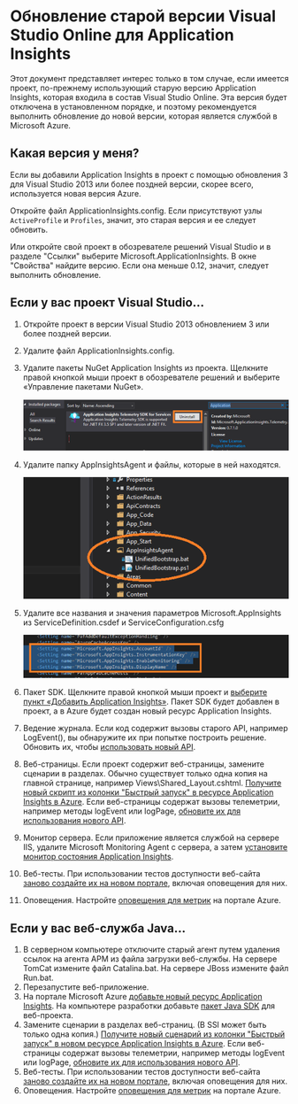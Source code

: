 <properties 
	pageTitle="Обновление старой версии Visual Studio Online для Application Insights" 
	description="Обновить существующие проекты"
	services="application-insights" 
    documentationCenter=""
	authors="alancameronwills" 
	manager="douge"/>

<tags 
	ms.service="application-insights" 
	ms.workload="tbd" 
	ms.tgt_pltfrm="ibiza" 
	ms.devlang="na" 
	ms.topic="article" 
	ms.date="06/19/2015" 
	ms.author="awills"/>
 
# Обновление старой версии Visual Studio Online для Application Insights

Этот документ представляет интерес только в том случае, если имеется проект, по-прежнему использующий старую версию Application Insights, которая входила в состав Visual Studio Online. Эта версия будет отключена в установленном порядке, и поэтому рекомендуется выполнить обновление до новой версии, которая является службой в Microsoft Azure.

## Какая версия у меня?

Если вы добавили Application Insights в проект с помощью обновления 3 для Visual Studio 2013 или более поздней версии, скорее всего, используется новая версия Azure.

Откройте файл ApplicationInsights.config. Если присутствуют узлы `ActiveProfile` и `Profiles`, значит, это старая версия и ее следует обновить.

Или откройте свой проект в обозревателе решений Visual Studio и в разделе "Ссылки" выберите Microsoft.ApplicationInsights. В окне "Свойства" найдите версию. Если она меньше 0.12, значит, следует выполнить обновление.

## Если у вас проект Visual Studio...

1. Откройте проект в версии Visual Studio 2013 обновлением 3 или более поздней версии.
2. Удалите файл ApplicationInsights.config. 
3. Удалите пакеты NuGet Application Insights из проекта. Щелкните правой кнопкой мыши проект в обозревателе решений и выберите «Управление пакетами NuGet».

    ![](./media/app-insights-upgrade-vso-azure/nuget.png)
4. Удалите папку AppInsightsAgent и файлы, которые в ней находятся.

    ![](./media/app-insights-upgrade-vso-azure/folder.png)

5. Удалите все названия и значения параметров Microsoft.AppInsights из ServiceDefinition.csdef и ServiceConfiguration.csfg

    ![](./media/app-insights-upgrade-vso-azure/csdef.png)
4. Пакет SDK. Щелкните правой кнопкой мыши проект и [выберите пункт «Добавить Application Insights»][greenbrown]. Пакет SDK будет добавлен в проект, а в Azure будет создан новый ресурс Application Insights.
5. Ведение журнала. Если код содержит вызовы старого API, например LogEvent(), вы обнаружите их при попытке построить решение. Обновить их, чтобы [использовать новый API][track].
6. Веб-страницы. Если проект содержит веб-страницы, замените сценарии в <head> разделах. Обычно существует только одна копия на главной странице, например Views\\Shared_Layout.cshtml. [Получите новый скрипт из колонки "Быстрый запуск" в ресурсе Application Insights в Azure][usage]. Если веб-страницы содержат вызовы телеметрии, например методы logEvent или logPage, [обновите их для использования нового API][api].
7. Монитор сервера. Если приложение является службой на сервере IIS, удалите Microsoft Monitoring Agent с сервера, а затем [установите монитор состояния Application Insights][redfield].
8. Веб-тесты. При использовании тестов доступности веб-сайта [заново создайте их на новом портале][availability], включая оповещения для них.
9. Оповещения. Настройте [оповещения для метрик][alerts] на портале Azure.


## Если у вас веб-служба Java...

1. В серверном компьютере отключите старый агент путем удаления ссылок на агента APM из файла загрузки веб-службы. На сервере TomCat измените файл Catalina.bat. На сервере JBoss измените файл Run.bat. 
2. Перезапустите веб-приложение.
3. На портале Microsoft Azure [добавьте новый ресурс Application Insights][java]. На компьютере разработки добавьте [пакет Java SDK][java] для веб-проекта.
4. Замените сценарии в <head> разделах веб-страниц. (В SSI может быть только одна копия.) [Получите новый сценарий из колонки "Быстрый запуск" в новом ресурсе Application Insights в Azure][usage]. Если веб-страницы содержат вызовы телеметрии, например методы logEvent или logPage, [обновите их для использования нового API][track].
8. Веб-тесты. При использовании тестов доступности веб-сайта [заново создайте их на новом портале][availability], включая оповещения для них.
9. Оповещения. Настройте [оповещения для метрик][alerts] на портале Azure.



<!--Link references-->

[alerts]: app-insights-alerts.md
[api]: app-insights-api-custom-events-metrics.md
[availability]: app-insights-monitor-web-app-availability.md
[greenbrown]: app-insights-start-monitoring-app-health-usage.md
[java]: app-insights-java-get-started.md
[redfield]: app-insights-monitor-performance-live-website-now.md
[track]: app-insights-custom-events-metrics-api.md
[usage]: app-insights-web-track-usage.md

 

<!---HONumber=July15_HO3-->